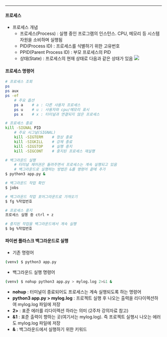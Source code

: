 
---
#### 프로세스
- 프로세스 개념 
	- 프로세스(Process) : 실행 중인 프로그램의 인스턴스. CPU, 메모리 등 시스템 자원을 소비하며 실행됨 
	- PID(Process ID) : 프로세스를 식별하기 위한 고유번호 
	- PPID(Parent Process ID) : 부모 프로세스의 PID 
	- 상태(State) : 프로세스의 현재 상태로 다음과 같은 상태가 있음
		![](../../../../image/Pasted%20image%2020250109115702.png)
#### 프로세스 명령어
```bash
# 프로세스 조회
ps
ps aux
ps -ef
	# 주요 옵션
	ps a    # a : 다른 사용자 프로세스
	ps u    # u : 사용자와 cpu/메모리 표시
	ps x    # x : 터미널과 연결되지 않은 프로세스

# 프로세스 종료
kill -SIGNAL PID
	# 주요 시그널(SIGNAL)
	kill -SIGTERM    # 정상 종료
	kill -SIGKILL    # 강제 종료
	kill -SIGSTOP    # 실행 중지
	kill -SIGCONT    # 중지된 프로세스 재실행

# 백그라운드 실행 
	# 터미널 제어권은 돌려주면서 프로세스는 계속 실행되고 있음 
	# 백그라운드로 실행하는 방법은 &를 명령어 끝에 추가
$ python3 app.py &

# 백그라운드 작업 확인
$ jobs    

# 백그라운드 작업 포어그라운드로 가져오기
$ fg %작업번호

# 프로세스 중지
프로세스 실행 중 ctrl + z

# 중지된 작업을 백그라운드에서 계속 실행
$ bg %작업번호
```

#### 파이썬 플라스크 백그라운드로 실행
- 기존 명령어 
```bash
(venv) $ python3 app.py 
```

- 백그라운드 실행 명령어 
```bash
(venv) $ nohup python3 app.py > mylog.log 2>&1 & 
```
- **nohup** : 터미널이 종료되어도 프로세스는 계속 실행되도록 하는 명령어 
- **python3 app.py > mylog.log** : 프로젝트 실행 후 나오는 출력을 리다이렉션하여 mylog.log 파일에 저장 
- **2>** : 표준 에러를 리다이렉션 하라는 의미 (2주차 강의자료 참고) 
- **&1** : 표준 출력이 향하는 곳(여기서는 mylog.log). 즉 프로젝트 실행시 나오는 에러도 mylog.log 파일에 저장 
- **&** : 백그라운드에서 실행하기 위한 키워드